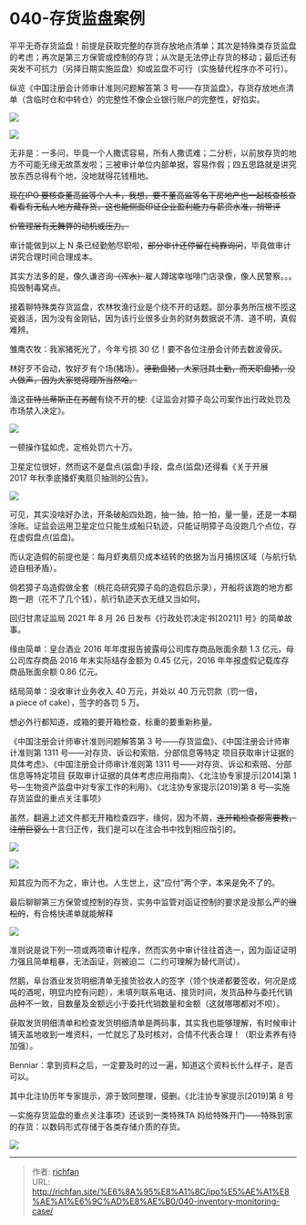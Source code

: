 # 040-存货监盘案例

平平无奇存货监盘！前提是获取完整的存货存放地点清单；其次是特殊类存货监盘的考虑；再次是第三方保管或控制的存货；从次是无法停止存货的移动；最后还有突发不可抗力（另择日期实施监盘）抑或监盘不可行（实施替代程序亦不可行）。

纵览《中国注册会计师审计准则问题解答第 3 号——存货监盘》，存货存放地点清单（含临时仓和中转仓）的完整性不像企业银行账户的完整性，好掐实。

![](https://cdn.staticaly.com/gh/richffan/img@main/obsidian/IPO/040-存货监盘案例_1.webp)

![](https://cdn.staticaly.com/gh/richffan/img@main/obsidian/IPO/040-存货监盘案例_2.webp)

无非是：一多问，毕竟一个人撒谎容易，所有人撒谎难；二分析，以前放存货的地方不可能无缘无故蒸发啦；三被审计单位内部单据，容易作假；四五思路就是讲究放东西总得有个地，没地就得花钱租地。

~~现在IPO 要核查董高监等个人卡，我想，要不董高监等名下房地产也一起核查核查看看有无私人地方藏存货，这也能侧面印证企业盈利能力与薪资水准，捎带评~~

~~价管理层有无舞弊的动机或压力。~~

审计能做到以上 N 条已经勤勉尽职啦，~~部分审计还停留在纯靠询问~~，毕竟做审计讲究合理时间合理成本。

其实方法多的是，像久谦咨询~~（浑水）~~雇人蹲瑞幸咖啡门店录像，像人民警察。。。捣毁制毒窝点。

接着聊特殊类存货监盘，农林牧渔行业是个绕不开的话题。部分事务所压根不揽这瓷器活，因为没有金刚钻，因为该行业很多业务的财务数据说不清、道不明，真假难辨。

雏鹰农牧：我家猪死光了，今年亏损 30 亿！要不各位注册会计师去数波骨灰。

林好歹不会动，牧好歹有个场(猪场）。~~德勤盘猪，大家冠其土勤，而天职盘猪，没人做声，因为大家觉得理所当然哈。~~

渔这~~亚特兰蒂斯正在苏醒~~有绕不开的梗:《证监会对獐子岛公司案作出行政处罚及市场禁入决定》。

![](https://cdn.staticaly.com/gh/richffan/img@main/obsidian/IPO/040-存货监盘案例_3.webp)

一顿操作猛如虎，定格处罚六十万。

卫星定位很好，然而这不是盘点(监盘)手段，盘点(监盘)还得看《关于开展 2017 年秋季底播虾夷扇贝抽测的公告》。

![](https://cdn.staticaly.com/gh/richffan/img@main/obsidian/IPO/040-存货监盘案例_4.webp)

可见，其实没啥好办法，开条破船四处跑，抽一抽，拍一拍，量一量，还是一本糊涂账。证监会运用卫星定位只能生成船只轨迹，只能证明獐子岛没跑几个点位，存在虚假盘点(监盘)。

而认定造假的前提也是：每月虾夷扇贝成本结转的依据为当月捕捞区域（与航行轨迹自相矛盾）。

倘若獐子岛造假做全套（桃花岛研究獐子岛的造假启示录），开船将该跑的地方都跑一趟（花不了几个钱），航行轨迹天衣无缝又当如何。

回归甘肃证监局 2021 年 8 月 26 日发布《行政处罚决定书[2021]1 号》的简单故事。

缘由简单：皇台酒业 2016 年年度报告披露母公司库存商品账面余额 1.3 亿元，母公司库存商品 2016 年末实际结存金额为 0.45 亿元，2016 年年报虚假记载库存商品账面余额 0.86 亿元。

结局简单：没收审计业务收入 40 万元，并处以 40 万元罚款（罚一倍，a piece of cake），签字的各罚 5 万。

想必外行都知道，成箱的要开箱检查，标重的要重新称量。

《中国注册会计师审计准则问题解答第 3 号——存货监盘》、《中国注册会计师审计准则第 1311 号——对存货、诉讼和索赔、分部信息等特定 项目获取审计证据的具体考虑》、《中国注册会计师审计准则第 1311 号——对存货、诉讼和索赔、分部信息等特定项目 获取审计证据的具体考虑应用指南》、《北注协专家提示[2014]第 1 号—生物资产监盘中对专家工作的利用》、《北注协专家提示[2019]第 8 号—实施存货监盘的重点关注事项》

虽然，翻遍上述文件都无开箱检查四字，缘何，因为不屑，~~连开箱检查都需要教，注册巨婴么！~~言归正传，我们是可以在注会书中找到相应指引的。

![](https://cdn.staticaly.com/gh/richffan/img@main/obsidian/IPO/040-存货监盘案例_5.webp)

![](https://cdn.staticaly.com/gh/richffan/img@main/obsidian/IPO/040-存货监盘案例_6.webp)

知其应为而不为之，审计也。人生世上，这“应付”两个字，本来是免不了的。

最后聊聊第三方保管或控制的存货，实务中监管对函证控制的要求是没那么严的~~很松的~~，有合格快递单就能解释

![](https://cdn.staticaly.com/gh/richffan/img@main/obsidian/IPO/040-存货监盘案例_7.webp)

准则说是说下列一项或两项审计程序，然而实务中审计往往首选一，因为函证证明力强且简单粗暴，无法函证，则被迫二（二约可理解为替代测试）。

然鹅，阜台酒业发货明细清单无接货验收人的签字（领个快递都要签收，何况是成吨的酒呢，明显内控有问题），未填列联系电话、接货时间，发货品种与委托代销品种不一致，目数量及金额远小于委托代销数量和金额（这就哪哪都对不呗）。

获取发货明细清单和检查发货明细清单是两码事，其实我也能够理解，有时候审计铺天盖地收到一堆资料，一忙就忘了及时核对，合情不代表合理！（职业素养有待加强）。

Benniar：拿到资料之后，一定要及时的过一遍，知道这个资料长什么样子，是否可以。

其中北注协历年专家提示，源于致同整理，侵删。《北注协专家提示[2019]第 8 号

—实施存货监盘的重点关注事项》还谈到一类特殊TA 妈给特殊开门——特殊到家的存货：以数码形式存储于各类存储介质的存货。

![](https://cdn.staticaly.com/gh/richffan/img@main/obsidian/IPO/040-存货监盘案例_8.webp)

---

> 作者: [richfan](https://richfan.site/)  
> URL: http://richfan.site/%E6%8A%95%E8%A1%8C/ipo%E5%AE%A1%E8%AE%A1%E6%9C%AD%E8%AE%B0/040-inventory-monitoring-case/  

